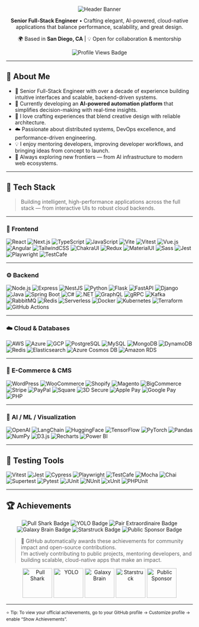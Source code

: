 <!-- Banner -->
<p align="center">
  <img src="https://capsule-render.vercel.app/api?type=waving&color=0:0f2027,100:2c5364&height=180&section=header&text=Hi%20I'm%20Mohammed%20👋&fontSize=42&fontColor=ffffff&animation=twinkling" alt="Header Banner"/>
</p>

<!-- Short intro -->
<p align="center">
  <b>Senior Full-Stack Engineer</b> • Crafting elegant, AI-powered, cloud-native applications that balance performance, scalability, and great design.
</p>

<p align="center">
  🌍 Based in <b>San Diego, CA</b> | 💡 Open for collaboration & mentorship 
</p>

<p align="center">
  <img src="https://komarev.com/ghpvc/?username=dadev09&label=Profile%20views&color=0e75b6&style=flat-square" alt="Profile Views Badge"/>
</p>

---

## 🧭 About Me  

- 🚀 Senior Full-Stack Engineer with over a decade of experience building intuitive interfaces and scalable, backend-driven systems.  
- 🤖 Currently developing an **AI-powered automation platform** that simplifies decision-making with real-time insights.  
- 🎨 I love crafting experiences that blend creative design with reliable architecture.  
- ☁️ Passionate about distributed systems, DevOps excellence, and performance-driven engineering.  
- 💡 I enjoy mentoring developers, improving developer workflows, and bringing ideas from concept to launch.  
- 🌱 Always exploring new frontiers — from AI infrastructure to modern web ecosystems.  

---

## 🧠 Tech Stack  

> Building intelligent, high-performance applications across the full stack — from interactive UIs to robust cloud backends.

---

### 🎨 **Frontend**
![React](https://img.shields.io/badge/React-61DAFB?logo=react&logoColor=black)
![Next.js](https://img.shields.io/badge/Next.js-000000?logo=nextdotjs&logoColor=white)
![TypeScript](https://img.shields.io/badge/TypeScript-3178C6?logo=typescript&logoColor=white)
![JavaScript](https://img.shields.io/badge/JavaScript-F7DF1E?logo=javascript&logoColor=black)
![Vite](https://img.shields.io/badge/Vite-646CFF?logo=vite&logoColor=white)
![Vitest](https://img.shields.io/badge/Vitest-729B1B?logo=vitest&logoColor=white)
![Vue.js](https://img.shields.io/badge/Vue.js-42B883?logo=vuedotjs&logoColor=white)
![Angular](https://img.shields.io/badge/Angular-DD0031?logo=angular&logoColor=white)
![TailwindCSS](https://img.shields.io/badge/TailwindCSS-06B6D4?logo=tailwindcss&logoColor=white)
![ChakraUI](https://img.shields.io/badge/ChakraUI-319795?logo=chakraui&logoColor=white)
![Redux](https://img.shields.io/badge/Redux-764ABC?logo=redux&logoColor=white)
![MaterialUI](https://img.shields.io/badge/MUI-007FFF?logo=mui&logoColor=white)
![Sass](https://img.shields.io/badge/Sass-CC6699?logo=sass&logoColor=white)
![Jest](https://img.shields.io/badge/Jest-C21325?logo=jest&logoColor=white)
![Playwright](https://img.shields.io/badge/Playwright-2EAD33?logo=playwright&logoColor=white)
![TestCafe](https://img.shields.io/badge/TestCafe-38BDF8?logo=testcafe&logoColor=white)

---

### ⚙️ **Backend**
![Node.js](https://img.shields.io/badge/Node.js-339933?logo=node.js&logoColor=white)
![Express](https://img.shields.io/badge/Express.js-000000?logo=express&logoColor=white)
![NestJS](https://img.shields.io/badge/NestJS-E0234E?logo=nestjs&logoColor=white)
![Python](https://img.shields.io/badge/Python-3776AB?logo=python&logoColor=white)
![Flask](https://img.shields.io/badge/Flask-000000?logo=flask&logoColor=white)
![FastAPI](https://img.shields.io/badge/FastAPI-009688?logo=fastapi&logoColor=white)
![Django](https://img.shields.io/badge/Django-092E20?logo=django&logoColor=white)
![Java](https://img.shields.io/badge/Java-007396?logo=java&logoColor=white)
![Spring Boot](https://img.shields.io/badge/Spring%20Boot-6DB33F?logo=springboot&logoColor=white)
![C#](https://img.shields.io/badge/C%23-239120?logo=csharp&logoColor=white)
![.NET](https://img.shields.io/badge/.NET-512BD4?logo=dotnet&logoColor=white)
![GraphQL](https://img.shields.io/badge/GraphQL-E10098?logo=graphql&logoColor=white)
![gRPC](https://img.shields.io/badge/gRPC-4285F4?logo=googlecloud&logoColor=white)
![Kafka](https://img.shields.io/badge/Kafka-231F20?logo=apachekafka&logoColor=white)
![RabbitMQ](https://img.shields.io/badge/RabbitMQ-FF6600?logo=rabbitmq&logoColor=white)
![Redis](https://img.shields.io/badge/Redis-DC382D?logo=redis&logoColor=white)
![Serverless](https://img.shields.io/badge/Serverless-FD5750?logo=serverless&logoColor=white)
![Docker](https://img.shields.io/badge/Docker-2496ED?logo=docker&logoColor=white)
![Kubernetes](https://img.shields.io/badge/Kubernetes-326CE5?logo=kubernetes&logoColor=white)
![Terraform](https://img.shields.io/badge/Terraform-7B42BC?logo=terraform&logoColor=white)
![GitHub Actions](https://img.shields.io/badge/GitHub_Actions-2088FF?logo=githubactions&logoColor=white)

---

### ☁️ **Cloud & Databases**
![AWS](https://img.shields.io/badge/AWS-232F3E?logo=amazonaws&logoColor=white)
![Azure](https://img.shields.io/badge/Azure-0078D4?logo=microsoftazure&logoColor=white)
![GCP](https://img.shields.io/badge/GCP-4285F4?logo=googlecloud&logoColor=white)
![PostgreSQL](https://img.shields.io/badge/PostgreSQL-4169E1?logo=postgresql&logoColor=white)
![MySQL](https://img.shields.io/badge/MySQL-4479A1?logo=mysql&logoColor=white)
![MongoDB](https://img.shields.io/badge/MongoDB-47A248?logo=mongodb&logoColor=white)
![DynamoDB](https://img.shields.io/badge/DynamoDB-4053D6?logo=amazondynamodb&logoColor=white)
![Redis](https://img.shields.io/badge/Redis-DC382D?logo=redis&logoColor=white)
![Elasticsearch](https://img.shields.io/badge/Elasticsearch-005571?logo=elasticsearch&logoColor=white)
![Azure Cosmos DB](https://img.shields.io/badge/Azure%20Cosmos%20DB-1E1E1E?logo=azurecosmosdb&logoColor=white)
![Amazon RDS](https://img.shields.io/badge/Amazon%20RDS-527FFF?logo=amazonrds&logoColor=white)

---

### 🛒 **E-Commerce & CMS**
![WordPress](https://img.shields.io/badge/WordPress-21759B?logo=wordpress&logoColor=white)
![WooCommerce](https://img.shields.io/badge/WooCommerce-96588A?logo=woocommerce&logoColor=white)
![Shopify](https://img.shields.io/badge/Shopify-96BF48?logo=shopify&logoColor=white)
![Magento](https://img.shields.io/badge/Magento-EE672F?logo=magento&logoColor=white)
![BigCommerce](https://img.shields.io/badge/BigCommerce-121118?logo=bigcommerce&logoColor=white)
![Stripe](https://img.shields.io/badge/Stripe-008CDD?logo=stripe&logoColor=white)
![PayPal](https://img.shields.io/badge/PayPal-00457C?logo=paypal&logoColor=white)
![Square](https://img.shields.io/badge/Square-3C3C3D?logo=square&logoColor=white)
![3D Secure](https://img.shields.io/badge/3D%20Secure-1E1E1E?logo=lock&logoColor=white)
![Apple Pay](https://img.shields.io/badge/Apple%20Pay-000000?logo=applepay&logoColor=white)
![Google Pay](https://img.shields.io/badge/Google%20Pay-4285F4?logo=googlepay&logoColor=white)
![PHP](https://img.shields.io/badge/PHP-777BB4?logo=php&logoColor=white)

---

### 🤖 **AI / ML / Visualization**
![OpenAI](https://img.shields.io/badge/OpenAI-412991?logo=openai&logoColor=white)
![LangChain](https://img.shields.io/badge/LangChain-121212?logo=chainlink&logoColor=white)
![HuggingFace](https://img.shields.io/badge/HuggingFace-FFD21E?logo=huggingface&logoColor=black)
![TensorFlow](https://img.shields.io/badge/TensorFlow-FF6F00?logo=tensorflow&logoColor=white)
![PyTorch](https://img.shields.io/badge/PyTorch-EE4C2C?logo=pytorch&logoColor=white)
![Pandas](https://img.shields.io/badge/Pandas-150458?logo=pandas&logoColor=white)
![NumPy](https://img.shields.io/badge/NumPy-013243?logo=numpy&logoColor=white)
![D3.js](https://img.shields.io/badge/D3.js-F9A03C?logo=d3dotjs&logoColor=white)
![Recharts](https://img.shields.io/badge/Recharts-0088FE?logo=recharts&logoColor=white)
![Power BI](https://img.shields.io/badge/Power_BI-F2C811?logo=powerbi&logoColor=black)

---

## 🧪 Testing Tools
![Vitest](https://img.shields.io/badge/Vitest-6E9F18?logo=vitest&logoColor=white)
![Jest](https://img.shields.io/badge/Jest-C21325?logo=jest&logoColor=white)
![Cypress](https://img.shields.io/badge/Cypress-17202C?logo=cypress&logoColor=white)
![Playwright](https://img.shields.io/badge/Playwright-2EAD33?logo=playwright&logoColor=white)
![TestCafe](https://img.shields.io/badge/TestCafe-38BDF8?logo=testcafe&logoColor=white)
![Mocha](https://img.shields.io/badge/Mocha-8D6748?logo=mocha&logoColor=white)
![Chai](https://img.shields.io/badge/Chai-A30701?logo=chai&logoColor=white)
![Supertest](https://img.shields.io/badge/Supertest-000000?logo=node.js&logoColor=white)
![Pytest](https://img.shields.io/badge/Pytest-0A9EDC?logo=pytest&logoColor=white)
![JUnit](https://img.shields.io/badge/JUnit-25A162?logo=junit5&logoColor=white)
![NUnit](https://img.shields.io/badge/NUnit-512BD4?logo=dotnet&logoColor=white)
![xUnit](https://img.shields.io/badge/xUnit-68217A?logo=dotnet&logoColor=white)
![PHPUnit](https://img.shields.io/badge/PHPUnit-777BB4?logo=php&logoColor=white)

---

## 🏆 Achievements  

<p align="center">
  <img src="https://img.shields.io/badge/Pull%20Shark-%F0%9F%8F%86-brightgreen?style=flat-square" alt="Pull Shark Badge"/>
  <img src="https://img.shields.io/badge/YOLO-%F0%9F%8F%8C-lightgrey?style=flat-square" alt="YOLO Badge"/>
  <img src="https://img.shields.io/badge/Pair%20Extraordinaire-%F0%9F%A4%9D-blue?style=flat-square" alt="Pair Extraordinaire Badge"/>
  <img src="https://img.shields.io/badge/Galaxy%20Brain-%F0%9F%90%9B-purple?style=flat-square" alt="Galaxy Brain Badge"/>
  <img src="https://img.shields.io/badge/Starstruck-%F0%9F%8C%9F-gold?style=flat-square" alt="Starstruck Badge"/>
  <img src="https://img.shields.io/badge/Public%20Sponsor-%F0%9F%A4%9D-ff69b4?style=flat-square" alt="Public Sponsor Badge"/>
</p>

> 🧩 GitHub automatically awards these achievements for community impact and open-source contributions.  
> I’m actively contributing to public projects, mentoring developers, and building scalable, cloud-native apps that make an impact.  

<p align="center">
  <img src="https://github.githubassets.com/images/modules/profile/achievements/pull-shark-default.png" height="80" alt="Pull Shark"/>
  <img src="https://github.githubassets.com/images/modules/profile/achievements/yolo-default.png" height="80" alt="YOLO"/>
  <img src="https://github.githubassets.com/images/modules/profile/achievements/galaxy-brain-default.png" height="80" alt="Galaxy Brain"/>
  <img src="https://github.githubassets.com/images/modules/profile/achievements/starstruck-default.png" height="80" alt="Starstruck"/>
  <img src="https://github.githubassets.com/images/modules/profile/achievements/public-sponsor-default.png" height="80" alt="Public Sponsor"/>
</p>

---

<sub>⭐ Tip: To view your official achievements, go to your GitHub profile → Customize profile → enable “Show Achievements”.</sub>
